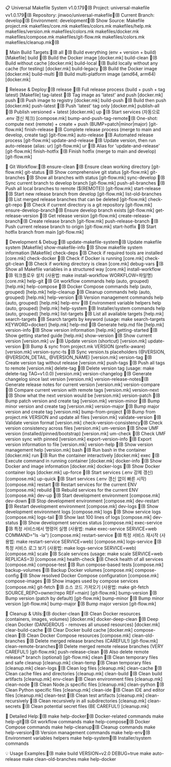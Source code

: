
📋 Universal Makefile System v1.0.179(B
Project: universal-makefile vv1.0.179(B
Repository: jinwoo/universal-makefile(B
Current Branch: develop(B
Environment: development(B
Show Source:  Makefile project.mk makefiles/core.mk makefiles/colors.mk makefiles/help.mk makefiles/version.mk makefiles/colors.mk makefiles/docker.mk makefiles/compose.mk makefiles/git-flow.mk makefiles/colors.mk makefiles/cleanup.mk(B

🎯 Main Build Targets:(B
  all                 (B Build everything (env + version + build)  [Makefile]
  build               (B Build the Docker image  [docker.mk]
  build-clean         (B Build without cache  [docker.mk]
  build-local         (B Build locally without any cache (for testing)  [docker.mk]
  build-legacy        (B Build the Docker image  [docker.mk]
  build-multi         (B Build multi-platform image (amd64, arm64)  [docker.mk]

🚀 Release & Deploy:(B
  release             (B Full release process (build + push + tag latest)  [Makefile]
  tag-latest          (B Tag image as 'latest' and push  [docker.mk]
  push                (B Push image to registry  [docker.mk]
  build-push          (B Build then push  [docker.mk]
  push-latest         (B Push 'latest' tag only  [docker.mk]
  publish-all         (B Publish versioned + latest  [docker.mk]
  up                  (B Start services (자동으로 .env 갱신 체크)	  [compose.mk]
  bump-and-push-tag-remote(B One-shot: compute next (remote) + create + push (BUMP=patch|minor|major)  [git-flow.mk]
  finish-release      (B Complete release process (merge to main and develop, create tag)  [git-flow.mk]
  auto-release        (B Automated release process  [git-flow.mk]
  update-and-release  (B Update version, then run auto-release (alias: ur)  [git-flow.mk]
  ur                  (B Alias for 'update-and-release'  [git-flow.mk]
  finish-hotfix       (B Finish hotfix (merge to main and develop)  [git-flow.mk]

🌿 Git Workflow:(B
  ensure-clean        (B Ensure clean working directory  [git-flow.mk]
  git-status          (B Show comprehensive git status  [git-flow.mk]
  git-branches        (B Show all branches with status  [git-flow.mk]
  sync-develop        (B Sync current branch to develop branch  [git-flow.mk]
  push-all-branches   (B Push all local branches to remote ($(REMOTE))  [git-flow.mk]
  start-release       (B Start new release branch from develop  [git-flow.mk]
  list-old-branches   (B List merged release branches that can be deleted  [git-flow.mk]
  check-git-repo      (B Check if current directory is a git repository  [git-flow.mk]
  ensure-develop-branch(B Ensure develop branch exists  [git-flow.mk]
  get-release-version (B Get release version  [git-flow.mk]
  create-release-branch(B Create release branch  [git-flow.mk]
  push-release-branch (B Push current release branch to origin  [git-flow.mk]
  start-hotfix        (B Start hotfix branch from main  [git-flow.mk]

🔧 Development & Debug:(B
  update-makefile-system(B Update makefile system  [Makefile]
  show-makefile-info  (B Show makefile system information  [Makefile]
  check-deps          (B Check if required tools are installed  [core.mk]
  check-docker        (B Check if Docker is running  [core.mk]
  check-git-clean     (B Check if working directory is clean  [core.mk]
  debug-vars          (B Show all Makefile variables in a structured way  [core.mk]
  install-workflow    (B 워크플로우 설치 (사용법: make install-workflow WORKFLOW=파일명)  [core.mk]
  help-git            (B Git workflow commands help (auto, grouped)  [help.mk]
  help-compose        (B Docker Compose commands help (auto, grouped)  [help.mk]
  help-cleanup        (B Cleanup commands help (auto, grouped)  [help.mk]
  help-version        (B Version management commands help (auto, grouped)  [help.mk]
  help-env            (B Environment variable helpers help (auto, grouped)  [help.mk]
  help-system         (B Installer/system commands help (auto, grouped)  [help.mk]
  list-targets        (B List all available targets  [help.mk]
  search-targets      (B Search targets by keyword (usage: make search-targets KEYWORD=docker)  [help.mk]
  help-md             (B Generate help.md file  [help.mk]
  version-info        (B Show version information  [help.mk]
  getting-started     (B Show getting started guide  [help.mk]
  show-version        (B Show current version	  [version.mk]
  uv                  (B Update version (shortcut)  [version.mk]
  update-version      (B Bump & sync from project.mk VERSION (prefix-aware)  [version.mk]
  version-sync-ts     (B Sync version.ts placeholders (@VERSION, @VERSION_DETAIL, @VERSION_NAME)  [version.mk]
  version-tag         (B Create version tag without release  [version.mk]
  push-tags           (B Push all tags to remote  [version.mk]
  delete-tag          (B Delete version tag (usage: make delete-tag TAG=v1.0.0)	  [version.mk]
  version-changelog   (B Generate changelog since last version  [version.mk]
  version-release-notes(B Generate release notes for current version  [version.mk]
  version-compare     (B Compare current version with remote tags  [version.mk]
  version-next        (B Show what the next version would be  [version.mk]
  version-patch       (B Bump patch version and create tag  [version.mk]
  version-minor       (B Bump minor version and create tag  [version.mk]
  version-major       (B Bump major version and create tag  [version.mk]
  bump-from-project   (B Bump from project.mk VERSION and update all files  [version.mk]
  validate-version    (B Validate version format  [version.mk]
  check-version-consistency(B Check version consistency across files  [version.mk]
  um-version          (B Show UMF version (installed/pinned/bootstrap)  [version.mk]
  um-check            (B Check UMF version sync with pinned  [version.mk]
  export-version-info (B Export version information to file  [version.mk]
  version-help        (B Show version management help  [version.mk]
  bash                (B Run bash in the container  [docker.mk]
  run                 (B Run the container interactively  [docker.mk]
  exec                (B Execute command in running container  [docker.mk]
  docker-info         (B Show Docker and image information  [docker.mk]
  docker-logs         (B Show Docker container logs  [docker.mk]
  up-force            (B Start services (.env 강제 갱신)  [compose.mk]
  up-quick            (B Start services (.env 갱신 없이 빠른 시작)  [compose.mk]
  restart             (B Restart services for the current ENV  [compose.mk]
  rebuild             (B Rebuild services for the current ENV  [compose.mk]
  dev-up              (B Start development environment  [compose.mk]
  dev-down            (B Stop development environment  [compose.mk]
  dev-restart         (B Restart development environment  [compose.mk]
  dev-logs            (B Show development environment logs  [compose.mk]
  logs                (B Show service logs  [compose.mk]
  logs-tail           (B Show last 100 lines of logs  [compose.mk]
  dev-status          (B Show development services status  [compose.mk]
  exec-service        (B 특정 서비스에서 명령어 실행 (사용법: make exec-service SERVICE=web COMMAND="ls -la")  [compose.mk]
  restart-service     (B 특정 서비스 재시작 (사용법: make restart-service SERVICE=web)  [compose.mk]
  logs-service        (B 특정 서비스 로그 보기 (사용법: make logs-service SERVICE=web)  [compose.mk]
  scale               (B Scale services (usage: make scale SERVICE=web REPLICAS=3)  [compose.mk]
  health-check        (B Check health of all services  [compose.mk]
  compose-test        (B Run compose-based tests  [compose.mk]
  backup-volumes      (B Backup Docker volumes  [compose.mk]
  compose-config      (B Show resolved Docker Compose configuration  [compose.mk]
  compose-images      (B Show images used by compose services  [compose.mk]
  git-fetch           (B 소스 코드 가져오기 (사용법: make git-fetch SOURCE_REPO=owner/repo REF=main)  [git-flow.mk]
  bump-version        (B Bump version (patch by default)  [git-flow.mk]
  bump-minor          (B Bump minor version  [git-flow.mk]
  bump-major          (B Bump major version  [git-flow.mk]

🧹 Cleanup & Utils:(B
  docker-clean        (B Clean Docker resources (containers, images, volumes)  [docker.mk]
  docker-deep-clean   (B Deep clean Docker (DANGEROUS - removes all unused resources)  [docker.mk]
  clear-build-cache   (B Clear Docker build cache  [docker.mk]
  compose-clean       (B Clean Docker Compose resources  [compose.mk]
  clean-old-branches  (B Delete merged release branches (CAREFUL!)  [git-flow.mk]
  clean-remote-branches(B Delete merged remote release branches (VERY CAREFUL!)  [git-flow.mk]
  push-release-clean  (B Also delete remote release/* branch (optional)  [git-flow.mk]
  clean               (B Clean temporary files and safe cleanup  [cleanup.mk]
  clean-temp          (B Clean temporary files  [cleanup.mk]
  clean-logs          (B Clean log files  [cleanup.mk]
  clean-cache         (B Clean cache files and directories  [cleanup.mk]
  clean-build         (B Clean build artifacts  [cleanup.mk]
  env-clean           (B Clean environment files  [cleanup.mk]
  clean-node          (B Clean Node.js specific files  [cleanup.mk]
  clean-python        (B Clean Python specific files  [cleanup.mk]
  clean-ide           (B Clean IDE and editor files  [cleanup.mk]
  clean-test          (B Clean test artifacts  [cleanup.mk]
  clean-recursively   (B Clean recursively in all subdirectories  [cleanup.mk]
  clean-secrets       (B Clean potential secret files (BE CAREFUL!)  [cleanup.mk]

📖 Detailed Help:(B
  make help-docker(B     Docker-related commands
  make help-git(B        Git workflow commands
  make help-compose(B    Docker Compose commands
  make help-cleanup(B    Cleanup commands
  make help-version(B    Version management commands
  make help-env(B        Environment variables helpers
  make help-system(B     Installer/system commands

💡 Usage Examples:(B
  make build VERSION=v2.0 DEBUG=true
  make auto-release
  make clean-old-branches
  make help-docker
